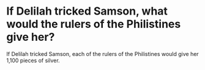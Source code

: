 # If Delilah tricked Samson, what would the rulers of the Philistines give her?

If Delilah tricked Samson, each of the rulers of the Philistines would give her 1,100 pieces of silver.

